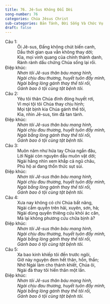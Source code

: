 ```yaml
---
title: 76. Jê-Sus Không Đổi Dời
song-number: 76
categories: Chúa Jêsus Christ
sub-categories: Bản Tánh, Đời Sống Và Chức Vụ
draft: false
---
```

<dl><dt>Câu 1:</dt><dd data-verse="1">Ôi Jê-sus, Đấng không chút biến canh, <br/>Dầu thời gian qua vẫn không thay dời; <br/>Kìa, mọi vinh quang của chính thánh danh, <br/>Rành rành dấu chứng Chúa sống lại rồi. </dd><dt>Điệp khúc:</dt><dd data-chorus="1"><em>Nhơn tôi Jê-sus thân báu mang hình, <br/>Ngài chịu đau thương, huyết tuôn đầy mình, <br/>Ngài bằng lòng gánh thay thế tôi rồi, <br/>Gánh bao ô tội cùng tật bệnh tôi. </em></dd><dt>Câu 2:</dt><dd data-verse="2">Yêu tôi thân Chúa đinh đóng huyết rơi, <br/>Vì mọi tội tôi Chúa thay chịu hình; <br/>Mọi tật bịnh kia Chúa gánh thế tôi, <br/>Kìa, nhìn Jê-sus, tim đã tan tành. </dd><dt>Điệp khúc:</dt><dd data-chorus="1"><em>Nhơn tôi Jê-sus thân báu mang hình, <br/>Ngài chịu đau thương, huyết tuôn đầy mình, <br/>Ngài bằng lòng gánh thay thế tôi rồi, <br/>Gánh bao ô tội cùng tật bệnh tôi. </em></dd><dt>Câu 3:</dt><dd data-verse="3">Muôn năm như hứa tay Chúa ngắn đâu, <br/>Lời Ngài còn nguyên dẫu muôn vật dời; <br/>Ngài hằng nhìn xem khắp cả ngũ châu, <br/>Phù hộ ai đang thổn thức sụt sùi. </dd><dt>Điệp khúc:</dt><dd data-chorus="1"><em>Nhơn tôi Jê-sus thân báu mang hình, <br/>Ngài chịu đau thương, huyết tuôn đầy mình, <br/>Ngài bằng lòng gánh thay thế tôi rồi, <br/>Gánh bao ô tội cùng tật bệnh tôi. </em></dd><dt>Câu 4:</dt><dd data-verse="4">Xưa nay không có chi Chúa bất năng, <br/>Ngài cầm quyền trên hãi, xuyên, sơn, hà; <br/>Ngài dùng quyền thiêng cứu khỏi ác căn, <br/>Mà lại không phương cứu chữa bịnh à? </dd><dt>Điệp khúc:</dt><dd data-chorus="1"><em>Nhơn tôi Jê-sus thân báu mang hình, <br/>Ngài chịu đau thương, huyết tuôn đầy mình, <br/>Ngài bằng lòng gánh thay thế tôi rồi, <br/>Gánh bao ô tội cùng tật bệnh tôi. </em></dd><dt>Câu 5:</dt><dd data-verse="5">Xa bao kinh khiếp tôi đến trước ngôi, <br/>Giờ này nguyện đem hết thân, hồn, thần; <br/>Nhờ Ngài làm cho thánh khiết, Chúa ôi, <br/>Ngài đà thay tôi hiến thân một lần. </dd><dt>Điệp khúc:</dt><dd data-chorus="1"><em>Nhơn tôi Jê-sus thân báu mang hình, <br/>Ngài chịu đau thương, huyết tuôn đầy mình, <br/>Ngài bằng lòng gánh thay thế tôi rồi, <br/>Gánh bao ô tội cùng tật bệnh tôi. </em></dd></dl>